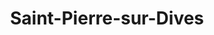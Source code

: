 ---
title: Saint-Pierre-sur-Dives
url: /saint-pierre-sur-dives/
latitude: 49.021
longitude: -0.032
---